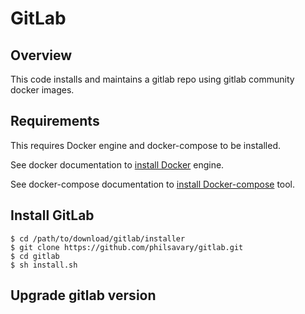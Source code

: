 # GitLab

## Overview

This code installs and maintains a gitlab repo using gitlab community docker images.


## Requirements

This requires Docker engine and docker-compose to be installed.

See docker documentation to [install Docker](https://docs.docker.com/install/) engine.

See docker-compose documentation to [install Docker-compose](https://docs.docker.com/compose/install/) tool.


## Install GitLab


```shell
$ cd /path/to/download/gitlab/installer
$ git clone https://github.com/philsavary/gitlab.git
$ cd gitlab
$ sh install.sh
```




## Upgrade gitlab version
